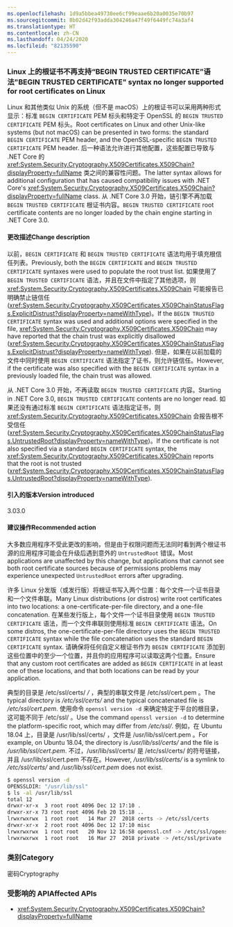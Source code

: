 ```yaml
---
ms.openlocfilehash: 1d9a5bbea49730ee6cf99eaae6b20a0035e70b97
ms.sourcegitcommit: 8b02d42f93adda304246a47f49f6449fc74a3af4
ms.translationtype: HT
ms.contentlocale: zh-CN
ms.lasthandoff: 04/24/2020
ms.locfileid: "82135590"
---
```

### <a name="begin-trusted-certificate-syntax-no-longer-supported-for-root-certificates-on-linux"></a><span data-ttu-id="ec509-101">Linux 上的根证书不再支持“BEGIN TRUSTED CERTIFICATE”语法</span><span class="sxs-lookup"><span data-stu-id="ec509-101">"BEGIN TRUSTED CERTIFICATE" syntax no longer supported for root certificates on Linux</span></span>

<span data-ttu-id="ec509-102">Linux 和其他类似 Unix 的系统（但不是 macOS）上的根证书可以采用两种形式显示：标准 `BEGIN CERTIFICATE` PEM 标头和特定于 OpenSSL 的 `BEGIN TRUSTED CERTIFICATE` PEM 标头。</span><span class="sxs-lookup"><span data-stu-id="ec509-102">Root certificates on Linux and other Unix-like systems (but not macOS) can be presented in two forms: the standard `BEGIN CERTIFICATE` PEM header, and the OpenSSL-specific `BEGIN TRUSTED CERTIFICATE` PEM header.</span></span> <span data-ttu-id="ec509-103">后一种语法允许进行其他配置，这些配置已导致与 .NET Core 的 <xref:System.Security.Cryptography.X509Certificates.X509Chain?displayProperty=fullName> 类之间的兼容性问题。</span><span class="sxs-lookup"><span data-stu-id="ec509-103">The latter syntax allows for additional configuration that has caused compatibility issues with .NET Core's <xref:System.Security.Cryptography.X509Certificates.X509Chain?displayProperty=fullName> class.</span></span> <span data-ttu-id="ec509-104">从 .NET Core 3.0 开始，链引擎不再加载 `BEGIN TRUSTED CERTIFICATE` 根证书内容。</span><span class="sxs-lookup"><span data-stu-id="ec509-104">`BEGIN TRUSTED CERTIFICATE` root certificate contents are no longer loaded by the chain engine starting in .NET Core 3.0.</span></span>

#### <a name="change-description"></a><span data-ttu-id="ec509-105">更改描述</span><span class="sxs-lookup"><span data-stu-id="ec509-105">Change description</span></span>

<span data-ttu-id="ec509-106">以前，`BEGIN CERTIFICATE` 和 `BEGIN TRUSTED CERTIFICATE` 语法均用于填充根信任列表。</span><span class="sxs-lookup"><span data-stu-id="ec509-106">Previously, both the `BEGIN CERTIFICATE` and `BEGIN TRUSTED CERTIFICATE` syntaxes were used to populate the root trust list.</span></span> <span data-ttu-id="ec509-107">如果使用了 `BEGIN TRUSTED CERTIFICATE` 语法，并且在文件中指定了其他选项，则 <xref:System.Security.Cryptography.X509Certificates.X509Chain> 可能报告已明确禁止链信任 (<xref:System.Security.Cryptography.X509Certificates.X509ChainStatusFlags.ExplicitDistrust?displayProperty=nameWithType>)。</span><span class="sxs-lookup"><span data-stu-id="ec509-107">If the `BEGIN TRUSTED CERTIFICATE` syntax was used and additional options were specified in the file, <xref:System.Security.Cryptography.X509Certificates.X509Chain> may have reported that the chain trust was explicitly disallowed (<xref:System.Security.Cryptography.X509Certificates.X509ChainStatusFlags.ExplicitDistrust?displayProperty=nameWithType>).</span></span> <span data-ttu-id="ec509-108">但是，如果在以前加载的文件中同时使用 `BEGIN CERTIFICATE` 语法指定了证书，则允许链信任。</span><span class="sxs-lookup"><span data-stu-id="ec509-108">However, if the certificate was also specified with the `BEGIN CERTIFICATE` syntax in a previously loaded file, the chain trust was allowed.</span></span>

<span data-ttu-id="ec509-109">从 .NET Core 3.0 开始，不再读取 `BEGIN TRUSTED CERTIFICATE` 内容。</span><span class="sxs-lookup"><span data-stu-id="ec509-109">Starting in .NET Core 3.0, `BEGIN TRUSTED CERTIFICATE` contents are no longer read.</span></span> <span data-ttu-id="ec509-110">如果还没有通过标准 `BEGIN CERTIFICATE` 语法指定证书，则 <xref:System.Security.Cryptography.X509Certificates.X509Chain> 会报告根不受信任 (<xref:System.Security.Cryptography.X509Certificates.X509ChainStatusFlags.UntrustedRoot?displayProperty=nameWithType>)。</span><span class="sxs-lookup"><span data-stu-id="ec509-110">If the certificate is not also specified via a standard `BEGIN CERTIFICATE` syntax, the <xref:System.Security.Cryptography.X509Certificates.X509Chain> reports that the root is not trusted (<xref:System.Security.Cryptography.X509Certificates.X509ChainStatusFlags.UntrustedRoot?displayProperty=nameWithType>).</span></span>

#### <a name="version-introduced"></a><span data-ttu-id="ec509-111">引入的版本</span><span class="sxs-lookup"><span data-stu-id="ec509-111">Version introduced</span></span>

<span data-ttu-id="ec509-112">3.0</span><span class="sxs-lookup"><span data-stu-id="ec509-112">3.0</span></span>

#### <a name="recommended-action"></a><span data-ttu-id="ec509-113">建议操作</span><span class="sxs-lookup"><span data-stu-id="ec509-113">Recommended action</span></span>

<span data-ttu-id="ec509-114">大多数应用程序不受此更改的影响，但是由于权限问题而无法同时看到两个根证书源的应用程序可能会在升级后遇到意外的 `UntrustedRoot` 错误。</span><span class="sxs-lookup"><span data-stu-id="ec509-114">Most applications are unaffected by this change, but applications that cannot see both root certificate sources because of permissions problems may experience unexpected `UntrustedRoot` errors after upgrading.</span></span>

<span data-ttu-id="ec509-115">许多 Linux 分发版（或发行版）将根证书写入两个位置：每个文件一个证书目录和一个文件串联。</span><span class="sxs-lookup"><span data-stu-id="ec509-115">Many Linux distributions (or distros) write root certificates into two locations: a one-certificate-per-file directory, and a one-file concatenation.</span></span> <span data-ttu-id="ec509-116">在某些发行版上，每个文件一个证书目录使用 `BEGIN TRUSTED CERTIFICATE` 语法，而一个文件串联则使用标准 `BEGIN CERTIFICATE` 语法。</span><span class="sxs-lookup"><span data-stu-id="ec509-116">On some distros, the one-certificate-per-file directory uses the `BEGIN TRUSTED CERTIFICATE` syntax while the file concatenation uses the standard `BEGIN CERTIFICATE` syntax.</span></span> <span data-ttu-id="ec509-117">请确保将任何自定义根证书作为 `BEGIN CERTIFICATE` 添加到这些位置中的至少一个位置，并且你的应用程序可以读取这两个位置。</span><span class="sxs-lookup"><span data-stu-id="ec509-117">Ensure that any custom root certificates are added as `BEGIN CERTIFICATE` in at least one of these locations, and that both locations can be read by your application.</span></span>

<span data-ttu-id="ec509-118">典型的目录是 /etc/ssl/certs/ */* ，典型的串联文件是 /etc/ssl/cert.pem  。</span><span class="sxs-lookup"><span data-stu-id="ec509-118">The typical directory is */etc/ssl/certs/* and the typical concatenated file is */etc/ssl/cert.pem*.</span></span> <span data-ttu-id="ec509-119">使用命令 `openssl version -d` 来确定特定于平台的根目录，这可能不同于 /etc/ssl/  。</span><span class="sxs-lookup"><span data-stu-id="ec509-119">Use the command `openssl version -d` to determine the platform-specific root, which may differ from */etc/ssl/*.</span></span> <span data-ttu-id="ec509-120">例如，在 Ubuntu 18.04 上，目录是 /usr/lib/ssl/certs/  ，文件是 /usr/lib/ssl/cert.pem  。</span><span class="sxs-lookup"><span data-stu-id="ec509-120">For example, on Ubuntu 18.04, the directory is */usr/lib/ssl/certs/* and the file is */usr/lib/ssl/cert.pem*.</span></span> <span data-ttu-id="ec509-121">不过，/usr/lib/ssl/certs/  是 /etc/ssl/certs/  的符号链接，并且 /usr/lib/ssl/cert.pem  不存在。</span><span class="sxs-lookup"><span data-stu-id="ec509-121">However, */usr/lib/ssl/certs/* is a symlink to */etc/ssl/certs/* and */usr/lib/ssl/cert.pem* does not exist.</span></span>

```bash
$ openssl version -d
OPENSSLDIR: "/usr/lib/ssl"
$ ls -al /usr/lib/ssl
total 12
drwxr-xr-x  3 root root 4096 Dec 12 17:10 .
drwxr-xr-x 73 root root 4096 Feb 20 15:18 ..
lrwxrwxrwx  1 root root   14 Mar 27  2018 certs -> /etc/ssl/certs
drwxr-xr-x  2 root root 4096 Dec 12 17:10 misc
lrwxrwxrwx  1 root root   20 Nov 12 16:58 openssl.cnf -> /etc/ssl/openssl.cnf
lrwxrwxrwx  1 root root   16 Mar 27  2018 private -> /etc/ssl/private
```

### <a name="category"></a><span data-ttu-id="ec509-122">类别</span><span class="sxs-lookup"><span data-stu-id="ec509-122">Category</span></span>

<span data-ttu-id="ec509-123">密码</span><span class="sxs-lookup"><span data-stu-id="ec509-123">Cryptography</span></span>

### <a name="affected-apis"></a><span data-ttu-id="ec509-124">受影响的 API</span><span class="sxs-lookup"><span data-stu-id="ec509-124">Affected APIs</span></span>

- <xref:System.Security.Cryptography.X509Certificates.X509Chain?displayProperty=fullName>

<!--

### Affected APIs

- `T:System.Security.Cryptography.X509Certificates.X509Chain`

-->
